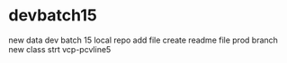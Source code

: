 # devbatch15
new data dev batch 15
local repo add file 
create readme file prod branch 
new class strt vcp-pcvline5

